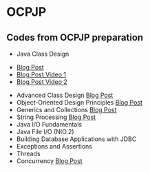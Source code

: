 OCPJP
=====

## Codes from OCPJP preparation

* Java Class Design
 - [Blog Post](http://www.juliocnsouza.com.br/revisao-ocpjp-design-de-classes-java/)
 - [Blog Post Video 1](http://www.juliocnsouza.com.br/video-revisao-ocp-java-programmer-7-class-design-parte-01/)
 - [Blog Post Video 2](http://www.juliocnsouza.com.br/video-revisao-ocp-java-programmer-7-class-design-parte-02/)
* Advanced Class Design
[Blog Post](http://www.juliocnsouza.com.br/revisao-ocpjp-design-de-classes-avancado-java/)
* Object-Oriented Design Principles
[Blog Post](http://www.juliocnsouza.com.br/revisao-ocpjp-pricipios-poo/)
* Generics and Collections
[Blog Post](http://www.juliocnsouza.com.br/revisao-ocpjp-generics-and-collections/)
* String Processing
[Blog Post](http://www.juliocnsouza.com.br/revisao-ocpjp-string-processing/)
* Java I/O Fundamentals
* Java File I/O (NIO.2)
* Building Database Applications with JDBC
* Exceptions and Assertions
* Threads
* Concurrency
[Blog Post]()






